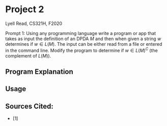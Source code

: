 # Project 2

Lyell Read, CS321H, F2020

Prompt 1: Using any programming language write a program or app that takes as input the definition of an DPDA $M$ and then when given a string $w$ determines if $w \in L(M)$. The input can be either read from a file or entered in the command line. Modify the program to determine if $w \in L(M)^{C}$ (the complement of $L(M)$).

## Program Explanation

## Usage

## Sources Cited:

- [1] 